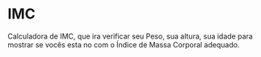 # IMC

Calculadora de IMC, que ira verificar seu Peso, sua altura, sua idade para mostrar se vocês esta no com o Índice de Massa Corporal adequado.
